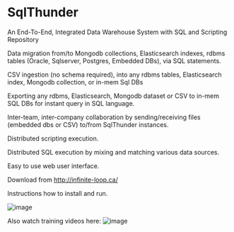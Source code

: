 # SqlThunder

An End-To-End, Integrated Data Warehouse System with SQL and Scripting Repository

Data migration from/to Mongodb collections, Elasticsearch indexes, rdbms tables (Oracle, Sqlserver, Postgres, Embedded DBs), via SQL statements.

CSV ingestion (no schema required), into any rdbms tables, Elasticsearch index, Mongodb collection, or in-mem Sql DBs

Exporting any rdbms, Elasticsearch, Mongodb dataset or CSV to in-mem SQL DBs for instant query in SQL language.

Inter-team, inter-company collaboration by sending/receiving files (embedded dbs or CSV) to/from SqlThunder instances.

Distributed scripting execution.

Distributed SQL execution by mixing and matching various data sources.

Easy to use web user interface.


Download from http://infinite-loop.ca/

Instructions how to install and run.

![image](https://user-images.githubusercontent.com/80181538/227396130-3b945f80-5f61-4af2-9baa-590bf37e5ad1.png)



Also watch training videos here:
![image](https://user-images.githubusercontent.com/80181538/227396305-76d3d5ff-febe-4ebc-a040-d59c729c9e54.png)


